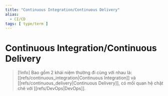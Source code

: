 ```yaml
---
title: "Continuous Integration/Continuous Delivery"
alias:
  - CI/CD
tags: [ type/term ]
---
```


# Continuous Integration/Continuous Delivery

> [!info]
> Bao gồm 2 khái niệm thường đi cùng với nhau là: [[refs/continuous_integration|Continuous Integration]]
> và [[refs/continuous_delivery|Continuous Delivery]], có mối quan hệ chặt chẽ với [[refs/DevOps|DevOps]].
